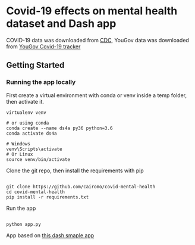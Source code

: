 # Covid-19 effects on mental health dataset and Dash app

COVID-19 data was downloaded from [CDC](https://data.cdc.gov/), YouGov data was downloaded from [YouGov Covid-19 tracker](https://github.com/YouGov-Data/covid-19-tracker)

## Getting Started

### Running the app locally

First create a virtual environment with conda or venv inside a temp folder, then activate it.

```
virtualenv venv

# or using conda
conda create --name ds4a py36 python=3.6
conda activate ds4a

# Windows
venv\Scripts\activate
# Or Linux
source venv/bin/activate

```

Clone the git repo, then install the requirements with pip

```

git clone https://github.com/cairomo/covid-mental-health
cd covid-mental-health
pip install -r requirements.txt

```

Run the app

```

python app.py

```

App based on [this dash smaple app](https://github.com/plotly/dash-sample-apps/tree/master/apps/dash-opioid-epidemic)
